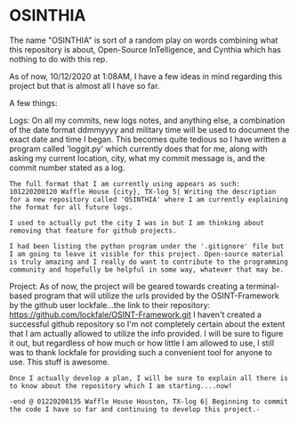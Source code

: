 # OSINTHIA

The name "OSINTHIA" is sort of a random play on words combining what this repository is about, Open-Source InTelligence, and Cynthia which has nothing to do with this rep.

As of now, 10/12/2020 at 1:08AM, I have a few ideas in mind regarding this project but that is almost all I have so far.

A few things:

  Logs:
    On all my commits, new logs notes, and anything else, a combination of the date format ddmmyyyy and military time will be used to document the exact date and time I began. This becomes quite tedious so I have written a program called 'loggit.py' which currently does that for me, along with asking my current location, city, what my commit message is, and the commit number stated as a log.

    The full format that I am currently using appears as such:
    101220200120 Waffle House {city}, TX-log 5| Writing the description for a new repository called 'OSINTHIA' where I am currently explaining the format for all future logs.

    I used to actually put the city I was in but I am thinking about removing that feature for github projects.

    I had been listing the python program under the '.gitignore' file but I am going to leave it visible for this project. Open-source material is truly amazing and I really do want to contribute to the programming community and hopefully be helpful in some way, whatever that may be.

  Project:
    As of now, the project will be geared towards creating a terminal-based program that will utilize the urls provided by the OSINT-Framework by the github user lockfale...the link to their repository: https://github.com/lockfale/OSINT-Framework.git
    I haven't created a successful github repository so I'm not completely certain about the extent that I am actually allowed to utilize the info provided. I will be sure to figure it out, but regardless of how much or how little I am allowed to use, I still was to thank lockfale for providing such a convenient tool for anyone to use. This stuff is awesome.

    Once I actually develop a plan, I will be sure to explain all there is to know about the repository which I am starting....now!

    -end @ 01220200135 Waffle House Houston, TX-log 6| Beginning to commit the code I have so far and continuing to develop this project.-

